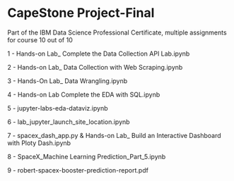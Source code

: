 # CapeStone Project-Final
Part of the IBM Data Science Professional Certificate, multiple assignments for course 10 out of 10

1 - Hands-on Lab_ Complete the Data Collection API Lab.ipynb

2 - Hands-on Lab_ Data Collection with Web Scraping.ipynb

3 - Hands-On Lab_ Data Wrangling.ipynb

4 - Hands-on Lab Complete the EDA with SQL.ipynb

5 - jupyter-labs-eda-dataviz.ipynb

6 - lab_jupyter_launch_site_location.ipynb

7 - spacex_dash_app.py & Hands-on Lab_ Build an Interactive Dashboard with Ploty Dash.ipynb

8 - SpaceX_Machine Learning Prediction_Part_5.ipynb

9 - robert-spacex-booster-prediction-report.pdf

